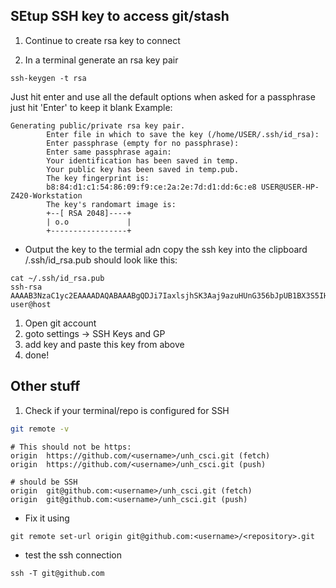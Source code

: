## SEtup SSH key to access git/stash

1. Continue to create rsa key to connect

2.  In a terminal generate an rsa key pair
```
ssh-keygen -t rsa
```
Just hit enter and use all the default options
when asked for a passphrase just hit 'Enter' to keep it blank
Example: 
```
Generating public/private rsa key pair.
        Enter file in which to save the key (/home/USER/.ssh/id_rsa):
        Enter passphrase (empty for no passphrase):
        Enter same passphrase again:
        Your identification has been saved in temp.
        Your public key has been saved in temp.pub.
        The key fingerprint is:
        b8:84:d1:c1:54:86:09:f9:ce:2a:2e:7d:d1:dd:6c:e8 USER@USER-HP-Z420-Workstation
        The key's randomart image is:
        +--[ RSA 2048]----+
        | o.o             |
        +-----------------+
```

* Output the key to the termial adn copy the ssh key into the clipboard /.ssh/id_rsa.pub
should look like this:
```
cat ~/.ssh/id_rsa.pub
ssh-rsa AAAAB3NzaC1yc2EAAAADAQABAAABgQDJi7IaxlsjhSK3Aaj9azuHUnG356bJpUB1BX3S5IHWc1bWw6KW7.....19rNPbtEY2jOscc8cfOoX0c= user@host
```

1. Open git account
2. goto settings -> SSH Keys and GP
3. add key and paste this key from above
4. done!

## Other stuff
1. Check if your terminal/repo is configured for SSH
```bash
git remote -v
```
```
# This should not be https: 
origin  https://github.com/<username>/unh_csci.git (fetch)
origin  https://github.com/<username>/unh_csci.git (push)

# should be SSH
origin  git@github.com:<username>/unh_csci.git (fetch)
origin  git@github.com:<username>/unh_csci.git (push)
```

* Fix it using
```
git remote set-url origin git@github.com:<username>/<repository>.git
```
* test the ssh connection
```
ssh -T git@github.com
```

